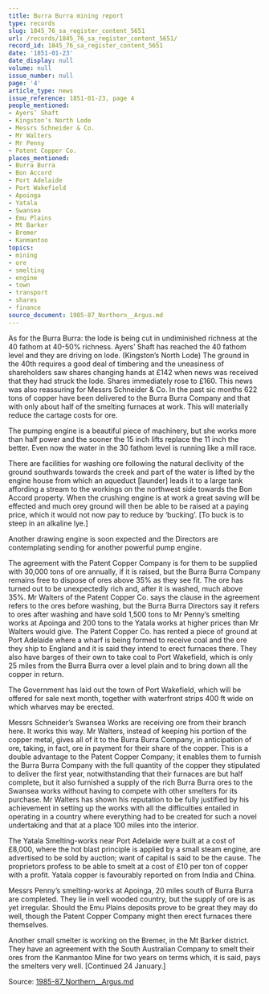 ```yaml
---
title: Burra Burra mining report
type: records
slug: 1845_76_sa_register_content_5651
url: /records/1845_76_sa_register_content_5651/
record_id: 1845_76_sa_register_content_5651
date: '1851-01-23'
date_display: null
volume: null
issue_number: null
page: '4'
article_type: news
issue_reference: 1851-01-23, page 4
people_mentioned:
- Ayers’ Shaft
- Kingston’s North Lode
- Messrs Schneider & Co.
- Mr Walters
- Mr Penny
- Patent Copper Co.
places_mentioned:
- Burra Burra
- Bon Accord
- Port Adelaide
- Port Wakefield
- Apoinga
- Yatala
- Swansea
- Emu Plains
- Mt Barker
- Bremer
- Kanmantoo
topics:
- mining
- ore
- smelting
- engine
- town
- transport
- shares
- finance
source_document: 1985-87_Northern__Argus.md
---
```


As for the Burra Burra: the lode is being cut in undiminished richness at the 40 fathom at 40-50% richness.  Ayers’ Shaft has reached the 40 fathom level and they are driving on lode. (Kingston’s North Lode)  The ground in the 40th requires a good deal of timbering and the uneasiness of shareholders saw shares changing hands at £142 when news was received that they had struck the lode.  Shares immediately rose to £160.  This news was also reassuring for Messrs Schneider & Co.  In the past sic months 622 tons of copper have been delivered to the Burra Burra Company and that with only about half of the smelting furnaces at work.  This will materially reduce the cartage costs for ore.

The pumping engine is a beautiful piece of machinery, but she works more than half power and the sooner the 15 inch lifts replace the 11 inch the better.  Even now the water in the 30 fathom level is running like a mill race.

There are facilities for washing ore following the natural declivity of the ground southwards towards the creek and part of the water is lifted by the engine house from which an aqueduct [launder] leads it to a large tank affording a stream to the workings on the northwest side towards the Bon Accord property.  When the crushing engine is at work a great saving will be effected and much orey ground will then be able to be raised at a paying price, which it would not now pay to reduce by ‘bucking’.  [To buck is to steep in an alkaline lye.]

Another drawing engine is soon expected and the Directors are contemplating sending for another powerful pump engine.

The agreement with the Patent Copper Company is for them to be supplied with 30,000 tons of ore annually, if it is raised, but the Burra Burra Company remains free to dispose of ores above 35% as they see fit.  The ore has turned out to be unexpectedly rich and, after it is washed, much above 35%.  Mr Walters of the Patent Copper Co. says the clause in the agreement refers to the ores before washing, but the Burra Burra Directors say it refers to ores after washing and have sold 1,500 tons to Mr Penny’s smelting works at Apoinga and 200 tons to the Yatala works at higher prices than Mr Walters would give.  The Patent Copper Co. has rented a piece of ground at Port Adelaide where a wharf is being formed to receive coal and the ore they ship to England and it is said they intend to erect furnaces there.  They also have barges of their own to take coal to Port Wakefield, which is only 25 miles from the Burra Burra over a level plain and to bring down all the copper in return.

The Government has laid out the town of Port Wakefield, which will be offered for sale next month, together with waterfront strips 400 ft wide on which wharves may be erected.

Messrs Schneider’s Swansea Works are receiving ore from their branch here.  It works this way.  Mr Walters, instead of keeping his portion of the copper metal, gives all of it to the Burra Burra Company, in anticipation of ore, taking, in fact, ore in payment for their share of the copper.  This is a double advantage to the Patent Copper Company; it enables them to furnish the Burra Burra Company with the full quantity of the copper they stipulated to deliver the first year, notwithstanding that their furnaces are but half complete, but it also furnished a supply of the rich Burra Burra ores to the Swansea works without having to compete with other smelters for its purchase.  Mr Walters has shown his reputation to be fully justified by his achievement in setting up the works with all the difficulties entailed in operating in a country where everything had to be created for such a novel undertaking and that at a place 100 miles into the interior.

The Yatala Smelting-works near Port Adelaide were built at a cost of £8,000, where the hot blast principle is applied by a small steam engine, are advertised to be sold by auction; want of capital is said to be the cause.  The proprietors profess to be able to smelt at a cost of £10 per ton of copper with a profit.  Yatala copper is favourably reported on from India and China.

Messrs Penny’s smelting-works at Apoinga, 20 miles south of Burra Burra are completed.  They lie in well wooded country, but the supply of ore is as yet irregular.  Should the Emu Plains deposits prove to be great they may do well, though the Patent Copper Company might then erect furnaces there themselves.

Another small smelter is working on the Bremer, in the Mt Barker district.  They have an agreement with the South Australian Company to smelt their ores from the Kanmantoo Mine for two years on terms which, it is said, pays the smelters very well.  [Continued 24 January.]

Source: [1985-87_Northern__Argus.md](/downloads/markdown/1985-87_Northern__Argus.md)

